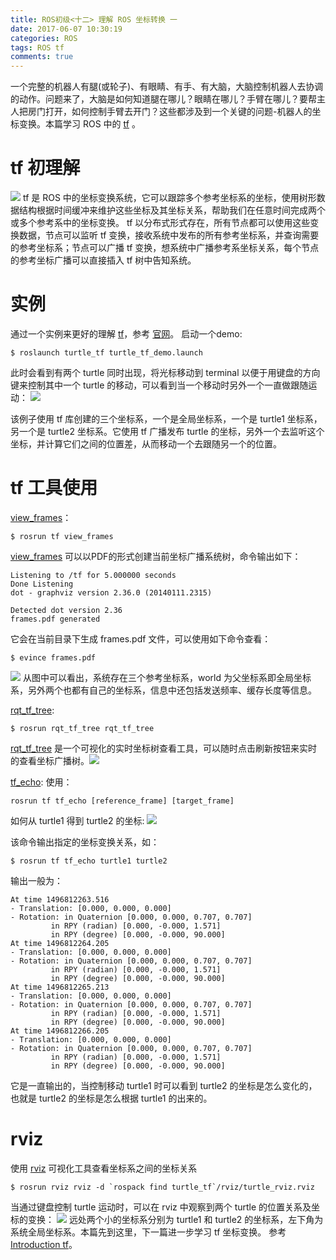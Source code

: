 ```yaml
---
title: ROS初级<十二> 理解 ROS 坐标转换 一
date: 2017-06-07 10:30:19
categories: ROS
tags: ROS tf
comments: true
---
```

一个完整的机器人有腿(或轮子)、有眼睛、有手、有大脑，大脑控制机器人去协调的动作。问题来了，大脑是如何知道腿在哪儿？眼睛在哪儿？手臂在哪儿？要帮主人把房门打开，如何控制手臂去开门？这些都涉及到一个关键的问题-机器人的坐标变换。本篇学习 ROS 中的 [tf](http://wiki.ros.org/tf) 。
<!--more-->
# tf 初理解
![](ros-primary-tutorial-12/tf.png)
tf 是 ROS 中的坐标变换系统，它可以跟踪多个参考坐标系的坐标，使用树形数据结构根据时间缓冲来维护这些坐标及其坐标关系，帮助我们在任意时间完成两个或多个参考系中的坐标变换。 tf 以分布式形式存在，所有节点都可以使用这些变换数据，节点可以监听 tf 变换，接收系统中发布的所有参考坐标系，并查询需要的参考坐标系；节点可以广播 tf 变换，想系统中广播参考系坐标关系，每个节点的参考坐标广播可以直接插入 tf 树中告知系统。
# 实例
通过一个实例来更好的理解  [tf](http://wiki.ros.org/tf)，参考 [官网](http://wiki.ros.org/tf)。
启动一个demo:
   ```
 $ roslaunch turtle_tf turtle_tf_demo.launch
   ```
此时会看到有两个 turtle 同时出现，将光标移动到 terminal 以便于用键盘的方向键来控制其中一个 turtle 的移动，可以看到当一个移动时另外一个一直做跟随运动：
![](ros-primary-tutorial-12/follow.jpg)

该例子使用 tf 库创建的三个坐标系，一个是全局坐标系，一个是 turtle1 坐标系，另一个是 turtle2 坐标系。它使用 tf 广播发布 turtle 的坐标，另外一个去监听这个坐标，并计算它们之间的位置差，从而移动一个去跟随另一个的位置。
# tf 工具使用
[view_frames](http://wiki.ros.org/tf#view_frames)：

   ```
 $ rosrun tf view_frames
   ```
[view_frames](http://wiki.ros.org/tf#view_frames) 可以以PDF的形式创建当前坐标广播系统树，命令输出如下：
   ```
Listening to /tf for 5.000000 seconds
Done Listening
dot - graphviz version 2.36.0 (20140111.2315)

Detected dot version 2.36
frames.pdf generated
   ```
它会在当前目录下生成 frames.pdf 文件，可以使用如下命令查看：
   ```
$ evince frames.pdf
   ```
![](ros-primary-tutorial-12/pdf.jpg)
从图中可以看出，系统存在三个参考坐标系，world 为父坐标系即全局坐标系，另外两个也都有自己的坐标系，信息中还包括发送频率、缓存长度等信息。

[rqt_tf_tree](http://wiki.ros.org/rqt_tf_tree):

   ```
$ rosrun rqt_tf_tree rqt_tf_tree
   ```
[rqt_tf_tree](http://wiki.ros.org/rqt_tf_tree) 是一个可视化的实时坐标树查看工具，可以随时点击刷新按钮来实时的查看坐标广播树。![](ros-primary-tutorial-12/runtime.jpg)

[tf_echo](http://wiki.ros.org/tf):
使用：
   ```
rosrun tf tf_echo [reference_frame] [target_frame]
   ```
如何从 turtle1 得到 turtle2 的坐标:
![](ros-primary-tutorial-12/matrix.png)

该命令输出指定的坐标变换关系，如：
   ```
$ rosrun tf tf_echo turtle1 turtle2
   ```
输出一般为：
   ```
At time 1496812263.516
- Translation: [0.000, 0.000, 0.000]
- Rotation: in Quaternion [0.000, 0.000, 0.707, 0.707]
            in RPY (radian) [0.000, -0.000, 1.571]
            in RPY (degree) [0.000, -0.000, 90.000]
At time 1496812264.205
- Translation: [0.000, 0.000, 0.000]
- Rotation: in Quaternion [0.000, 0.000, 0.707, 0.707]
            in RPY (radian) [0.000, -0.000, 1.571]
            in RPY (degree) [0.000, -0.000, 90.000]
At time 1496812265.213
- Translation: [0.000, 0.000, 0.000]
- Rotation: in Quaternion [0.000, 0.000, 0.707, 0.707]
            in RPY (radian) [0.000, -0.000, 1.571]
            in RPY (degree) [0.000, -0.000, 90.000]
At time 1496812266.205
- Translation: [0.000, 0.000, 0.000]
- Rotation: in Quaternion [0.000, 0.000, 0.707, 0.707]
            in RPY (radian) [0.000, -0.000, 1.571]
            in RPY (degree) [0.000, -0.000, 90.000]
   ```
它是一直输出的，当控制移动 turtle1 时可以看到 turtle2 的坐标是怎么变化的，也就是 turtle2 的坐标是怎么根据 turtle1 的出来的。
# rviz
使用 [rviz]() 可视化工具查看坐标系之间的坐标关系
   ```
$ rosrun rviz rviz -d `rospack find turtle_tf`/rviz/turtle_rviz.rviz
   ```
当通过键盘控制 turtle 运动时，可以在 rviz 中观察到两个 turtle 的位置关系及坐标的变换：
![](ros-primary-tutorial-12/rviz.jpg)
远处两个小的坐标系分别为 turtle1 和 turtle2 的坐标系，左下角为系统全局坐标系。本篇先到这里，下一篇进一步学习 tf 坐标变换。
参考 [Introduction tf](http://wiki.ros.org/tf/Tutorials/Introduction%20to%20tf)。